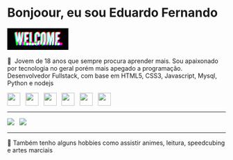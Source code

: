 # Bonjoour, eu sou Eduardo Fernando 
<img src="https://github.com/Efernandev/efernandev/blob/main/src/welcome.gif" height="50px"/>

💬&nbsp;
Jovem de 18 anos que sempre procura aprender mais. Sou apaixonado por tecnologia no geral porém mais 
apegado a programação.
Desenvolvedor Fullstack, com base em HTML5, CSS3, Javascript, Mysql, Python e nodejs

<div>
	<img align="center" style="width:30px;height:30px;" src="https://cdn.jsdelivr.net/gh/devicons/devicon/icons/javascript/javascript-original.svg" /> &nbsp;
	<img align="center" style="width:30px;height:30px;" src="https://cdn.jsdelivr.net/gh/devicons/devicon/icons/python/python-original.svg" /> &nbsp;
	<img align="center" style="width:30px;height:30px;" src="https://cdn.jsdelivr.net/gh/devicons/devicon/icons/html5/html5-original.svg" /> &nbsp;     
	<img align="center" style="width:30px;height:30px;" src="https://cdn.jsdelivr.net/gh/devicons/devicon/icons/mysql/mysql-original-wordmark.svg" /> &nbsp;
	<img align="center" style="width:30px;height:30px;" src="https://cdn.jsdelivr.net/gh/devicons/devicon/icons/css3/css3-original.svg" /> &nbsp;
	<img align="center" style="width:30px;height:30px;" src="https://cdn.jsdelivr.net/gh/devicons/devicon/icons/bootstrap/bootstrap-plain.svg" />    
</div>

--- 
<!-- ![Anurag's GitHub stats](https://github-readme-stats.vercel.app/api?username=efernandev&show_icons=true&theme=merko) 
![Top langs](https://github-readme-stats.vercel.app/api/top-langs/?username=efernandev&theme=blue-green) -->
<div>
	<img src="https://github-readme-stats.vercel.app/api?username=efernandev&show_icons=true&theme=merko" /> &nbsp; 
	<img src="https://github-readme-stats.vercel.app/api/top-langs/?username=efernandev&theme=blue-green" />
</div>

--- 

📌&nbsp;Também tenho alguns hobbies como assistir animes, leitura, speedcubing e artes marciais










